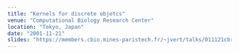 ```yaml
---
title: "Kernels for discrete objetcs"
venue: "Computational Biology Research Center"
location: "Tokyo, Japan"
date: "2001-11-21"
slides: "https://members.cbio.mines-paristech.fr/~jvert/talks/011121cbrc/kernel.pdf"
---
```

